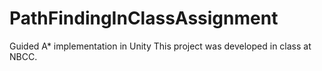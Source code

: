 # PathFindingInClassAssignment
Guided A* implementation in Unity
This project was developed in class at NBCC.
